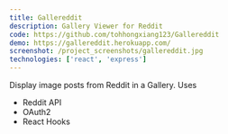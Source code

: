 ```yaml
---
title: Gallereddit
description: Gallery Viewer for Reddit
code: https://github.com/tohhongxiang123/Gallereddit
demo: https://gallereddit.herokuapp.com/
screenshot: /project_screenshots/gallereddit.jpg
technologies: ['react', 'express']
---
```


Display image posts from Reddit in a Gallery. Uses

- Reddit API
- OAuth2
- React Hooks
